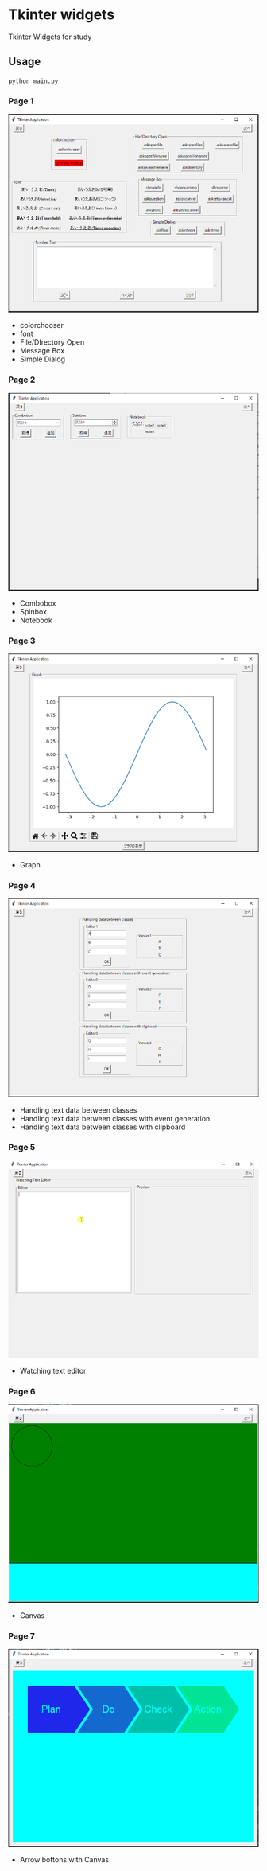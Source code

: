 # Tkinter widgets

 Tkinter Widgets for study

## Usage

```
python main.py
```

### Page 1

![page01](img/page01.png)

- colorchooser
- font
- File/DIrectory Open
- Message Box
- Simple Dialog

### Page 2

![page02](img/page02.png)

- Combobox
- Spinbox
- Notebook

### Page 3

![page03](img/page03.png)

- Graph

### Page 4

![page04](img/page04.png)

- Handling text data between classes
- Handling text data between classes with event generation
- Handling text data between classes with clipboard

### Page 5

![page05](img/page05.gif)

- Watching text editor

### Page 6

![page06](img/page06.png)

- Canvas

### Page 7

![page07](img/page07.png)

- Arrow bottons with Canvas